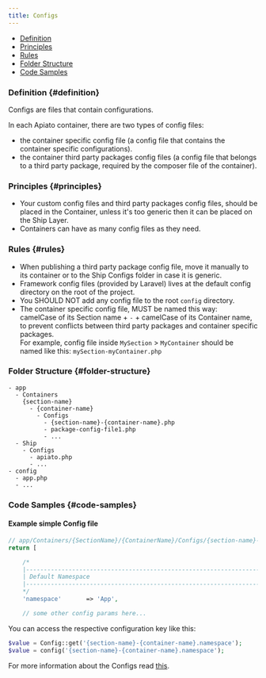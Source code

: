 ```yaml
---
title: Configs
---
```


* [Definition](#definition)
* [Principles](#principles)
* [Rules](#rules)
* [Folder Structure](#folder-structure)
* [Code Samples](#code-samples)

### Definition {#definition}

Configs are files that contain configurations.

In each Apiato container, there are two types of config files:
- the container specific config file (a config file that contains the container specific configurations).
- the container third party packages config files (a config file that belongs to a third party package, required by the composer file of the container).

### Principles {#principles}

- Your custom config files and third party packages config files, should be placed in the Container, unless it's too generic then it can be placed on the Ship Layer.
- Containers can have as many config files as they need.

### Rules {#rules}

- When publishing a third party package config file, move it manually to its container or to the Ship Configs folder in case it is generic.
- Framework config files (provided by Laravel) lives at the default config directory on the root of the project.
- You SHOULD NOT add any config file to the root `config` directory.
- The container specific config file, MUST be named this way:  
  camelCase of its Section name + `-` + camelCase of its Container name, to prevent conflicts between third party packages and container specific packages.  
  For example, config file inside `MySection` > `MyContainer` should be named like this: `mySection-myContainer.php`

### Folder Structure {#folder-structure}

```
- app
  - Containers
    {section-name}
      - {container-name}
        - Configs
          - {section-name}-{container-name}.php
          - package-config-file1.php
          - ...
  - Ship
    - Configs
      - apiato.php
      - ...
- config
  - app.php
  - ...
```

### Code Samples {#code-samples}

#### Example simple Config file

```php
// app/Containers/{SectionName}/{ContainerName}/Configs/{section-name}-{container-name}.php
return [

    /*
    |--------------------------------------------------------------------------
    | Default Namespace
    |--------------------------------------------------------------------------
    */
    'namespace'       => 'App',

    // some other config params here...
```
You can access the respective configuration key like this:
```php
$value = Config::get('{section-name}-{container-name}.namespace');     // returns 'App'
$value = config('{section-name}-{container-name}.namespace');          // same, but using laravel helper function
```
For more information about the Configs read [this](https://laravel.com/docs/master/configuration).
